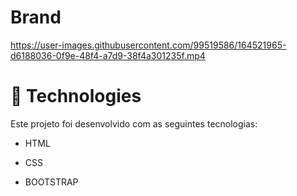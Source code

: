 # Brand





https://user-images.githubusercontent.com/99519586/164521965-d6188036-0f9e-48f4-a7d9-38f4a301235f.mp4




# 🚀 Technologies
Este projeto foi desenvolvido com as seguintes tecnologias:

   - HTML
   
   - CSS
   
   - BOOTSTRAP
